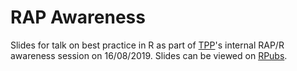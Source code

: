 # RAP Awareness

Slides for talk on best practice in R as part of [TPP](https://www.isdscotland.org/Products-and-Services/Transforming-Publishing-Programme/)'s internal RAP/R awareness session on 16/08/2019. Slides can be viewed on [RPubs](http://rpubs.com/jackhannah95/rap-awareness).
